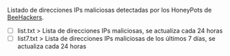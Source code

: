 Listado de direcciones IPs maliciosas detectadas por los HoneyPots de [BeeHackers](https://beehackers.es).  

- [ ] list.txt > Lista de direcciones IPs maliciosas, se actualiza cada 24 horas
- [ ] list7.txt > Lista de direcciones IPs maliciosas de los últimos 7 días, se actualiza cada 24 horas
